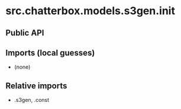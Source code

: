 # src.chatterbox.models.s3gen.__init__

## Public API


## Imports (local guesses)
- (none)

## Relative imports
- .s3gen, .const